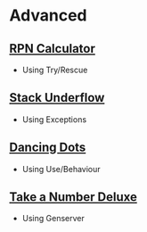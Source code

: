 # Advanced

## [RPN Calculator](https://github.com/AgarwalConsulting/Elixir_Training/tree/master/exercises/exercism/rpn-calculator)

  - Using Try/Rescue

## [Stack Underflow](https://github.com/AgarwalConsulting/Elixir_Training/tree/master/exercises/exercism/stack-underflow)

  - Using Exceptions

## [Dancing Dots](https://github.com/AgarwalConsulting/Elixir_Training/tree/master/exercises/exercism/dancing-dots)

  - Using Use/Behaviour

## [Take a Number Deluxe](https://github.com/AgarwalConsulting/Elixir_Training/tree/master/exercises/exercism/take-a-number-deluxe)

  - Using Genserver
